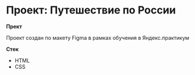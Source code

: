 # Проект: Путешествие по России


**Прект**

Проект создан по макету Figma  в рамках обучения в Яндекс.практикум

**Стек**

* HTML
* CSS

